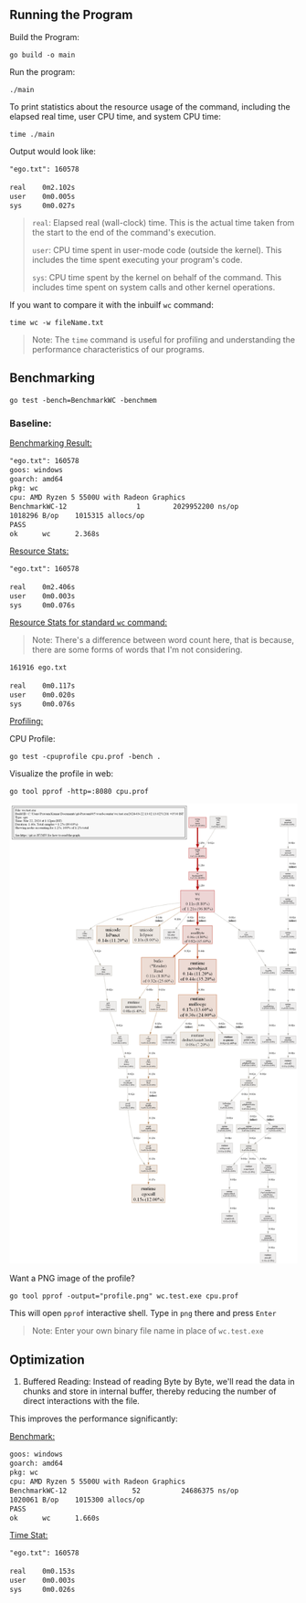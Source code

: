 ## Running the Program

Build the Program:

```
go build -o main
```

Run the program:
```
./main
```
To print statistics about the resource usage of the command, including the elapsed real time, user CPU time, and system CPU time:
```
time ./main
```
Output would look like:
```
"ego.txt": 160578

real    0m2.102s
user    0m0.005s
sys     0m0.027s
```
> `real`: Elapsed real (wall-clock) time. This is the actual time taken from the start to the end of the command's execution.
>
> `user`: CPU time spent in user-mode code (outside the kernel). This includes the time spent executing your program's code.
>
> `sys`: CPU time spent by the kernel on behalf of the command. This includes time spent on system calls and other kernel operations.


If you want to compare it with the inbuilf `wc` command:
```
time wc -w fileName.txt
```

> Note: The `time` command is useful for profiling and understanding the performance characteristics of our programs.


## Benchmarking

```
go test -bench=BenchmarkWC -benchmem
```

### Baseline:

<u>Benchmarking Result:</u>
```
"ego.txt": 160578
goos: windows
goarch: amd64
pkg: wc
cpu: AMD Ryzen 5 5500U with Radeon Graphics
BenchmarkWC-12                 1        2029952200 ns/op         1018296 B/op    1015315 allocs/op
PASS
ok      wc      2.368s
```
<u>Resource Stats:</u>
```
"ego.txt": 160578

real    0m2.406s
user    0m0.003s
sys     0m0.076s
```
<u>Resource Stats for standard `wc` command:</u>
> Note: There's a difference between word count here, that is because, there are some forms of words that I'm not considering.
```
161916 ego.txt

real    0m0.117s
user    0m0.020s
sys     0m0.076s
```

<u>Profiling:</u>

CPU Profile:
```
go test -cpuprofile cpu.prof -bench .
```

Visualize the profile in web:
```
go tool pprof -http=:8080 cpu.prof
```
![Profile Image](profile1.png)

Want a PNG image of the profile?
```
go tool pprof -output="profile.png" wc.test.exe cpu.prof
```
This will open `pprof` interactive shell. Type in `png` there and press `Enter`
> Note: Enter your own binary file name in place of `wc.test.exe`


## Optimization

1. Buffered Reading: Instead of reading Byte by Byte, we'll read the data in chunks and store in internal buffer, thereby reducing the number of direct interactions with the file.

This improves the performance significantly:

<u>Benchmark:</u>
```
goos: windows
goarch: amd64
pkg: wc
cpu: AMD Ryzen 5 5500U with Radeon Graphics
BenchmarkWC-12                52          24686375 ns/op         1020061 B/op    1015300 allocs/op
PASS
ok      wc      1.660s
```
<u>Time Stat:</u>
```
"ego.txt": 160578

real    0m0.153s
user    0m0.003s
sys     0m0.026s
```
